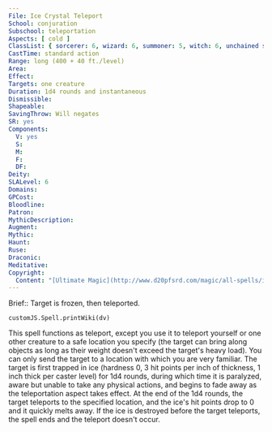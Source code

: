 ```yaml
---
File: Ice Crystal Teleport
School: conjuration
Subschool: teleportation
Aspects: [ cold ]
ClassList: { sorcerer: 6, wizard: 6, summoner: 5, witch: 6, unchained summoner: 6 }
CastTime: standard action
Range: long (400 + 40 ft./level)
Area: 
Effect: 
Targets: one creature
Duration: 1d4 rounds and instantaneous
Dismissible: 
Shapeable: 
SavingThrow: Will negates
SR: yes
Components:
  V: yes
  S: 
  M: 
  F: 
  DF: 
Deity: 
SLALevel: 6
Domains: 
GPCost: 
Bloodline: 
Patron: 
MythicDescription: 
Augment: 
Mythic: 
Haunt: 
Ruse: 
Draconic: 
Meditative: 
Copyright:
  Content: "[Ultimate Magic](http://www.d20pfsrd.com/magic/all-spells/i/ice-crystal-teleport)"
---
```

Brief:: Target is frozen, then teleported.

```dataviewjs
customJS.Spell.printWiki(dv)
```

This spell functions as teleport, except you use it to teleport yourself or one other creature to a safe location you specify (the target can bring along objects as long as their weight doesn't exceed the target's heavy load). You can only send the target to a location with which you are very familiar. The target is first trapped in ice (hardness 0, 3 hit points per inch of thickness, 1 inch thick per caster level) for 1d4 rounds, during which time it is paralyzed, aware but unable to take any physical actions, and begins to fade away as the teleportation aspect takes effect. At the end of the 1d4 rounds, the target teleports to the specified location, and the ice's hit points drop to 0 and it quickly melts away. If the ice is destroyed before the target teleports, the spell ends and the teleport doesn't occur.

